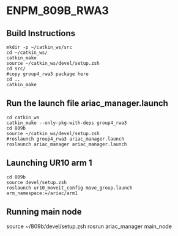 # ENPM_809B_RWA3

## Build Instructions
```
mkdir -p ~/catkin_ws/src
cd ~/catkin_ws/
catkin_make
source ~/catkin_ws/devel/setup.zsh
cd src/
#copy group4_rwa3 package here
cd ..
catkin_make
```

## Run the launch file ariac_manager.launch
```
cd catkin_ws
catkin_make --only-pkg-with-deps group4_rwa3
cd 809b
source ~/catkin_ws/devel/setup.zsh
#roslaunch group4_rwa3 ariac_manager.launch
roslaunch ariac_manager ariac_manager.launch
```

## Launching UR10 arm 1

```
cd 809b
source devel/setup.zsh
roslaunch ur10_moveit_config move_group.launch arm_namespace:=/ariac/arm1
```

## Running main node
source ~/809b/devel/setup.zsh
rosrun ariac_manager main_node


